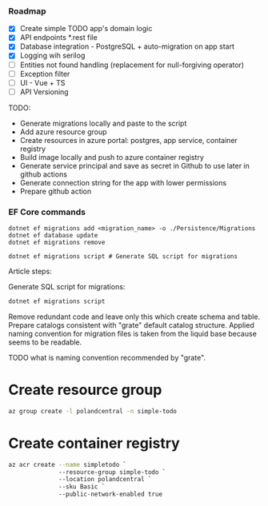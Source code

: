 ﻿### Roadmap
- [x] Create simple TODO app's domain logic
- [x] API endpoints *.rest file
- [x] Database integration - PostgreSQL + auto-migration on app start
- [x] Logging wih serilog
- [ ] Entities not found handling (replacement for null-forgiving operator)
- [ ] Exception filter
- [ ] UI - Vue + TS
- [ ] API Versioning

TODO:
- Generate migrations locally and paste to the script
- Add azure resource group
- Create resources in azure portal: postgres, app service, container registry
- Build image locally and push to azure container registry
- Generate service principal and save as secret in Github to use later in github actions
- Generate connection string for the app with lower permissions
- Prepare github action


### EF Core commands
```
dotnet ef migrations add <migration_name> -o ./Persistence/Migrations
dotnet ef database update
dotnet ef migrations remove

dotnet ef migrations script # Generate SQL script for migrations
```

Article steps:

Generate SQL script for migrations:
```bash
dotnet ef migrations script
```

Remove redundant code and leave only this which create schema and table.
Prepare catalogs consistent with "grate" default catalog structure.
Applied naming convention for migration files is taken from the liquid base because seems to be readable.

TODO what is naming convention recommended by "grate".

# Create resource group

```bash
az group create -l polandcentral -n simple-todo
```

# Create container registry

```bash
az acr create --name simpletodo `
              --resource-group simple-todo `
              --location polandcentral `
              --sku Basic `
              --public-network-enabled true  
```


